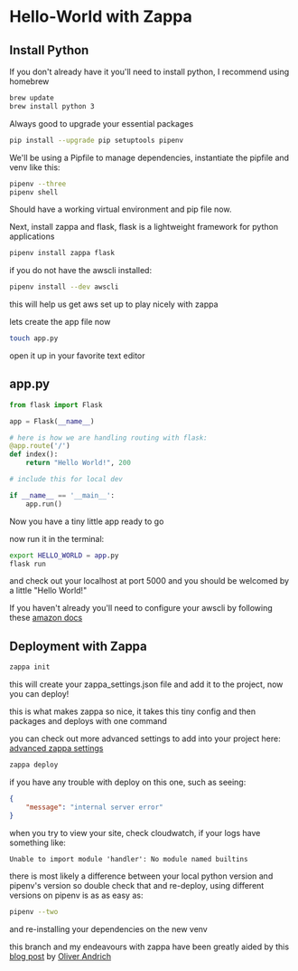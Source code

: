# Hello-World with Zappa

## Install Python

If you don't already have it you'll need to install python, I recommend using homebrew

``` bash
brew update
brew install python 3
```

Always good to upgrade your essential packages

```bash
pip install --upgrade pip setuptools pipenv
```

We'll be using a Pipfile to manage dependencies, instantiate the pipfile and venv like this:

```bash
pipenv --three
pipenv shell
```

Should have a working virtual environment and pip file now.

Next, install zappa and flask, flask is a lightweight framework for python applications

```bash
pipenv install zappa flask
```

if you do not have the awscli installed:

```bash
pipenv install --dev awscli
```

this will help us get aws set up to play nicely with zappa

lets create the app file now

```bash
touch app.py
```

open it up in your favorite text editor

## app.py

```python
from flask import Flask

app = Flask(__name__)

# here is how we are handling routing with flask:
@app.route('/')
def index():
    return "Hello World!", 200

# include this for local dev

if __name__ == '__main__':
    app.run()
```

Now you have a tiny little app ready to go

now run it in the terminal:

```bash
export HELLO_WORLD = app.py
flask run

```
and check out your localhost at port 5000 and you should be welcomed by a little "Hello World!"


If you haven't already you'll need to configure your awscli by following these [amazon docs](http://docs.aws.amazon.com/cli/latest/userguide/cli-chap-getting-started.html)


## Deployment with Zappa

```bash
zappa init
```

this will create your zappa_settings.json file and add it to the project, now you can deploy!

this is what makes zappa so nice, it takes this tiny config and then packages and deploys with one command

you can check out more advanced settings to add into your project here: [advanced zappa settings](https://github.com/Miserlou/Zappa#advanced-settings)

```bash
zappa deploy
```

if you have any trouble with deploy on this one, such as seeing:

```json
{
    "message": "internal server error"
}
```
when you try to view your site, check cloudwatch, if your logs have something like:

```
Unable to import module 'handler': No module named builtins
```
there is most likely a difference between your local python version and pipenv's version
so double check that and re-deploy, using different versions on pipenv is as as easy as:

```bash
pipenv --two
```
and re-installing your dependencies on the new venv



this branch and my endeavours with zappa have been greatly aided by this [blog post](https://andrich.blog/2017/02/12/first-steps-with-aws-lambda-zappa-flask-and-python/) by [Oliver Andrich](https://andrich.blog)
